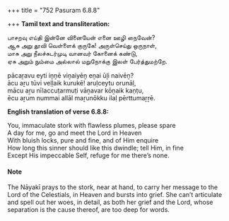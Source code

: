 +++
title = "752 Pasuram 6.8.8"

+++
**Tamil text and transliteration:**

பாசறவு எய்தி இன்னே வினையேன் எனை ஊழி நைவேன்?  
ஆசு அறு தூவி வெள்ளைக் குருகே! அருள்செய்து ஒருநாள்,  
மாசு அறு நீலச்சுடர்முடி வானவர் கோனைக் கண்டு,  
ஏசு அறும் நும்மை அல்லால் மறுநோக்கு இலள் பேர்த்துமற்றே.

pācaṟavu eyti iṉṉē viṉaiyēṉ eṉai ūḻi naivēṉ?  
ācu aṟu tūvi veḷḷaik kurukē! aruḷceytu orunāḷ,  
mācu aṟu nīlaccuṭarmuṭi vāṉavar kōṉaik kaṇṭu,  
ēcu aṟum nummai allāl maṟunōkku ilaḷ pērttumaṟṟē.

**English translation of verse 6.8.8:**

You, immaculate stork with flawless plumes, please spare  
A day for me, go and meet the Lord in Heaven  
With bluish locks, pure and fine, and of Him enquire  
How long this sinner should like this dwindle; tell Him, in fine  
Except His impeccable Self, refuge for me there’s none.

#### Note

The Nāyakī prays to the stork, near at hand, to carry her message to the Lord of the Celestials, in Heaven and bursts into grief. She can’t articulate and spell out her woes, in detail, as both her grief and the Lord, whose separation is the cause thereof, are too deep for words.


